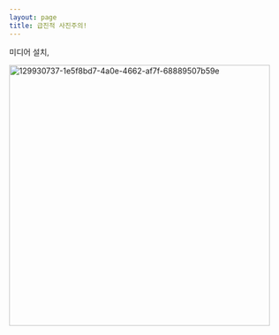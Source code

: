 ```yaml
---
layout: page
title: 급진적 사진주의!
---
```


미디어 설치,

<img width="472" alt="129930737-1e5f8bd7-4a0e-4662-af7f-68889507b59e" src="https://user-images.githubusercontent.com/81041256/192148099-5563a30b-9267-4327-95b7-acd2169a1b38.png">
